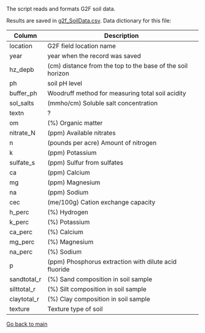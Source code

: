 The script reads and formats G2F soil data.

Results are saved in [g2f_SoilData.csv](https://github.com/QuantGen/G2F_RESOURCES/blob/main/Data/OutputFiles/g2f_SoilData.csv). Data dictionary for this file:

|Column|Description|
|------|-----------|
|location| G2F field location name |
|year| year when the record was saved |
|hz_depb| (cm) distance from the top to the base of the soil horizon |
|ph| soil pH level |
|buffer_ph| Woodruff method for measuring total soil acidity |
|sol_salts| (mmho/cm) Soluble salt concentration |
|textn| ? |
|om| (%) Organic matter |
|nitrate_N| (ppm) Available nitrates |
|n| (pounds per acre) Amount of nitrogen |
|k| (ppm) Potassium |
|sulfate_s| (ppm) Sulfur from sulfates |
|ca| (ppm) Calcium |
|mg| (ppm) Magnesium |
|na| (ppm) Sodium |
|cec| (me/100g) Cation exchange capacity |
|h_perc| (%) Hydrogen |
|k_perc| (%) Potassium |
|ca_perc| (%) Calcium |
|mg_perc| (%) Magnesium |
|na_perc| (%) Sodium |
|p| (ppm) Phosphorus extraction with dilute acid fluoride |
|sandtotal_r| (%) Sand composition in soil sample |
|silttotal_r| (%) Silt composition in soil sample |
|claytotal_r| (%) Clay composition in soil sample |
|texture| Texture type of soil |

[Go back to main](https://github.com/QuantGen/G2F_RESOURCES)

